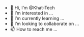 - 👋 Hi, I’m @Khat-Tech
- 👀 I’m interested in ...
- 🌱 I’m currently learning ...
- 💞️ I’m looking to collaborate on ...
- 📫 How to reach me ...

<!---
Khat-Tech/Khat-Tech is a ✨ special ✨ repository because its `README.md` (this file) appears on your GitHub profile.
You can click the Preview link to take a look at your changes.
--->
